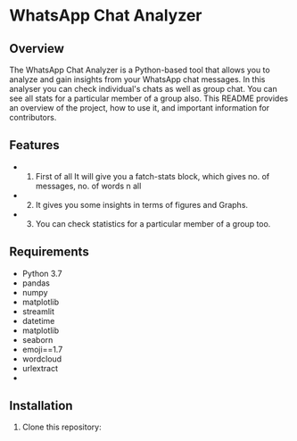 # WhatsApp Chat Analyzer

## Overview
The WhatsApp Chat Analyzer is a Python-based tool that allows you to analyze and gain insights from your WhatsApp chat messages. In this analyser you can check individual's chats as well as group chat. You can see all stats for a particular member of a group also. This README provides an overview of the project, how to use it, and important information for contributors.

## Features
- 1) First of all It will give you a fatch-stats block, which gives no. of messages, no. of words n all
- 2) It gives you some insights in terms of figures and Graphs.
- 3) You can check statistics for a particular member of a group too.

## Requirements
- Python 3.7
- pandas
- numpy
- matplotlib
- streamlit
- datetime
- matplotlib
- seaborn
- emoji==1.7
- wordcloud
- urlextract
- 
## Installation
1. Clone this repository:
